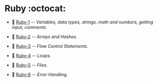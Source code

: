 # Ruby :octocat:

* :parrot: [Ruby-1](Ruby-1) --  _Variables, data types, strings, math and numbers, getting input, comments._ 

* :parrot: [Ruby-2](Ruby-2) --  _Arrays and Hashes._
* :parrot: [Ruby-3](Ruby-3) -- _Flow Control Statements._
* :parrot: [Ruby-4](Ruby-4) -- _Loops._
* :parrot: [Ruby-5](Ruby-5) -- _Files._
* :parrot: [Ruby-6](Ruby-6) -- _Error Handling._


